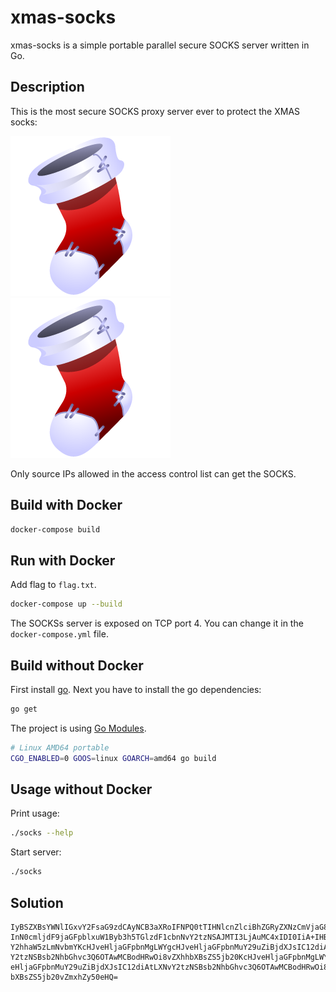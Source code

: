 # xmas-socks

xmas-socks is a simple portable parallel secure SOCKS server written in Go.

## Description

This is the most secure SOCKS proxy server ever to protect the XMAS socks:

![XMAS Socks (This file is licensed under the Creative Commons Attribution-Share Alike 3.0 Unported license; Source: https://commons.wikimedia.org/wiki/File:Sock_icon.png)](permitted/sock.png)
![XMAS Socks (This file is licensed under the Creative Commons Attribution-Share Alike 3.0 Unported license; Source: https://commons.wikimedia.org/wiki/File:Sock_icon.png)](permitted/sock.png)

Only source IPs allowed in the access control list can get the SOCKS.

## Build with Docker

```bash
docker-compose build
```

## Run with Docker

Add flag to ``flag.txt``.

```bash
docker-compose up --build
```

The SOCKSs server is exposed on TCP port 4. You can change it in the ``docker-compose.yml`` file.

## Build without Docker

First install [go](https://golang.org/). Next you have to install the go dependencies:

```bash
go get
```

The project is using [Go Modules](https://github.com/golang/go/wiki/Modules).

```bash
# Linux AMD64 portable
CGO_ENABLED=0 GOOS=linux GOARCH=amd64 go build
```

## Usage without Docker

Print usage:
```bash
./socks --help
```

Start server:
```bash
./socks
```

## Solution

    IyBSZXBsYWNlIGxvY2FsaG9zdCAyNCB3aXRoIFNPQ0tTIHNlcnZlciBhZGRyZXNzCmVjaG8gLWUg
    InN0cmljdF9jaGFpblxuW1Byb3h5TGlzdF1cbnNvY2tzNSAJMTI3LjAuMC4xIDI0IiA+IHByb3h5
    Y2hhaW5zLmNvbmYKcHJveHljaGFpbnMgLWYgcHJveHljaGFpbnMuY29uZiBjdXJsIC12diAtLXNv
    Y2tzNSBsb2NhbGhvc3Q6OTAwMCBodHRwOi8vZXhhbXBsZS5jb20KcHJveHljaGFpbnMgLWYgcHJv
    eHljaGFpbnMuY29uZiBjdXJsIC12diAtLXNvY2tzNSBsb2NhbGhvc3Q6OTAwMCBodHRwOi8vZXhh
    bXBsZS5jb20vZmxhZy50eHQ=
